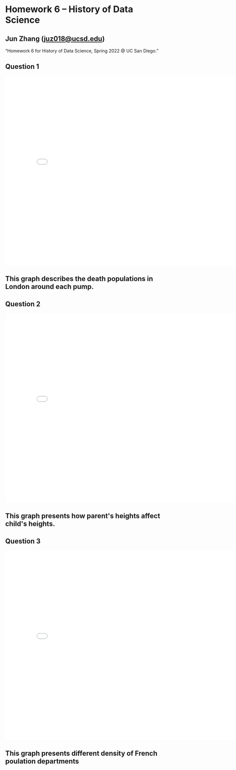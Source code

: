 # Homework 6 – History of Data Science
## Jun Zhang (juz018@ucsd.edu)
“Homework 6 for History of Data Science, Spring 2022 @ UC San Diego.”
## Question 1

<iframe src='./snow-map.html' width=800 height=600 frameBorder=0></iframe>

## This graph describes the death populations in London around each pump.

## Question 2

<iframe src='./galtion_fig.html' width=800 height=600 frameBorder=0></iframe>

## This graph presents how parent's heights affect child's heights.

## Question 3

<iframe src='./france_fig.html' width=800 height=600 frameBorder=0></iframe>

## This graph presents different density of French poulation departments

